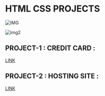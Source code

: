 # HTML CSS PROJECTS

![IMG](https://img.shields.io/badge/DONE%20BY-KAPIL%20SARKAR-red)

![img2](https://img.shields.io/badge/DONE%20ON-HTML%20AND%20CSS-brightgreen)

## PROJECT-1 : CREDIT CARD :
[LINK](https://meek-cocada-cec154.netlify.app)

## PROJECT-2 : HOSTING SITE :
[LINK](https://63a9ab5935a1fb22719f81fb--helpful-bublanina-e1134b.netlify.app)
